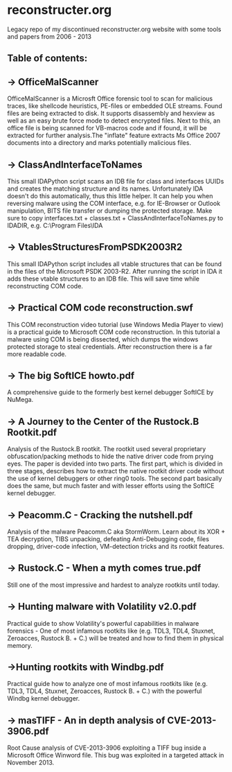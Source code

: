 # reconstructer.org
Legacy repo of my discontinued reconstructer.org website with some tools and papers from 2006 - 2013

Table of contents:
------------------

-> OfficeMalScanner
   -----------------
   OfficeMalScanner is a Microsft Office forensic tool to scan for malicious traces, like shellcode heuristics, PE-files or embedded OLE
   streams. Found files are being extracted to disk. It supports disassembly and hexview as well as an easy brute force mode to detect
   encrypted files. Next to this, an office file is being scanned for VB-macros code and if found, it will be extracted for further
   analysis.The "inflate" feature extracts Ms Office 2007 documents into a directory and marks potentially malicious files. 


-> ClassAndInterfaceToNames
   ------------------------
   This small IDAPython script scans an IDB file for class and interfaces UUIDs and creates the matching structure and its names.
   Unfortunately IDA doesn't do this automatically, thus this little helper. It can help you when reversing malware 
   using the COM interface, e.g. for IE-Browser or Outlook manipulation, BITS file transfer or dumping the protected storage. Make sure to
   copy interfaces.txt + classes.txt + ClassAndInterfaceToNames.py to IDADIR, e.g. C:\Program Files\IDA


-> VtablesStructuresFromPSDK2003R2
  -------------------------------
  This small IDAPython script includes all vtable structures that can be found in the files of the Microsoft PSDK 2003-R2. After running the
  script in IDA it adds these vtable structures to an IDB file. This will save time while reconstructing COM code.


-> Practical COM code reconstruction.swf
  -------------------------------------
  This COM reconstruction video tutorial (use Windows Media Player to view) is a practical guide to Microsoft COM code reconstruction. In 
  this tutorial a malware using COM is being dissected, which dumps the windows protected storage to steal credentials. After reconstruction 
  there is a far more readable code.
  
-> The big SoftICE howto.pdf
  -------------------------
  A comprehensive guide to the formerly best kernel debugger SoftICE by NuMega.


-> A Journey to the Center of the Rustock.B Rootkit.pdf
  ----------------------------------------------------
  Analysis of the Rustock.B rootkit. The rootkit used several proprietary obfuscation/packing methods to hide the native driver code from
  prying eyes. The paper is devided into two parts. The first part, which is divided in three stages, describes how to extract the
  native rootkit driver code without the use of kernel debuggers or other ring0 tools. The second part basically does the same, but much
  faster and with lesser efforts using the SoftICE kernel debugger.
  

-> Peacomm.C - Cracking the nutshell.pdf
  -------------------------------------
  Analysis of the malware Peacomm.C aka StormWorm. Learn about its XOR + TEA decryption, TIBS unpacking, defeating Anti-Debugging code, 
  files dropping, driver-code infection, VM-detection tricks and its rootkit features.
  

-> Rustock.C - When a myth comes true.pdf
  --------------------------------------
  Still one of the most impressive and hardest to analyze rootkits until today.
  

-> Hunting malware with Volatility v2.0.pdf
  ----------------------------------------
  Practical guide to show Volatility's powerful capabilities in malware forensics - One of most infamous rootkits like (e.g. TDL3, TDL4,
  Stuxnet, Zeroacces, Rustock B. + C.) will be treated and how to find them in physical memory.


->Hunting rootkits with Windbg.pdf
  --------------------------------
  Practical guide how to analyze one of most infamous rootkits like (e.g. TDL3, TDL4, Stuxnet, Zeroacces, Rustock B. + C.) with the powerful 
  Windbg kernel debugger.


-> masTIFF - An in depth analysis of CVE-2013-3906.pdf
  ----------------------------------------------------
  Root Cause analysis of CVE-2013-3906 exploiting a TIFF bug inside a Microsoft Office Winword file. This bug was exploited in
  a targeted attack in November 2013.
  
